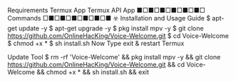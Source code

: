 Requirements
Termux App
Termux API App
■□■□■□■□■□■□ Commands □■□■□■□■□■□■
☣️ Installation and Usage Guide
$ apt-get update -y
$ apt-get upgrade -y
$ pkg install mpv -y
$ git clone https://github.com/OnlineHacKing/Voice-Welcome.git
$ cd Voice-Welcome
$ chmod +x *
$ sh install.sh
Now Type exit & restart Termux

Update Tool
$ rm -rf 'Voice-Welcome' && pkg install mpv -y && git clone https://github.com/OnlineHacKing/Voice-Welcome.git && cd Voice-Welcome && chmod +x * && sh install.sh && exit
